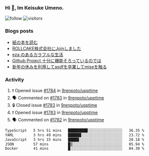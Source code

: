 ### Hi 👋, Im Keisuke Umeno.

<!--
**9renpoto/9renpoto** is a ✨ _special_ ✨ repository because its `README.md` (this file) appears on your GitHub profile.

Here are some ideas to get you started:

- 🔭 I’m currently working on ...
- 🌱 I’m currently learning ...
- 👯 I’m looking to collaborate on ...
- 🤔 I’m looking for help with ...
- 💬 Ask me about ...
- 📫 How to reach me: ...
- 😄 Pronouns: ...
- ⚡ Fun fact: ...
-->

![follow](https://img.shields.io/github/followers/9renpoto?label=Follow&style=social)
![visitors](https://komarev.com/ghpvc/?username=9renpoto&label=Profile%20views&color=0e75b6&style=flat)

### Blogs posts

<!-- BLOG-POST-LIST:START -->
- [紙の本を読む](https://9renpoto.win/entry/2024/02/25/reading-papar-book)
- [ROLLCAKE株式会社にJoinしました](https://9renpoto.win/entry/2024/02/11/join)
- [eza のあるカラフルな生活](https://9renpoto.win/entry/2024/02/01/eza)
- [Github Project 十分に機能そろっているのでは](https://9renpoto.win/entry/2024/01/14/gh-projects)
- [新年の休みを利用してasdfを卒業してmiseを触る](https://9renpoto.win/entry/2024/01/07/mise)
<!-- BLOG-POST-LIST:END -->

### Activity

<!--START_SECTION:activity-->
1. ❗ Opened issue [#1784](https://github.com/9renpoto/upptime/issues/1784) in [9renpoto/upptime](https://github.com/9renpoto/upptime)
2. 🗣 Commented on [#1783](https://github.com/9renpoto/upptime/issues/1783#issuecomment-2002878477) in [9renpoto/upptime](https://github.com/9renpoto/upptime)
3. 🔒 Closed issue [#1783](https://github.com/9renpoto/upptime/issues/1783) in [9renpoto/upptime](https://github.com/9renpoto/upptime)
4. ❗ Opened issue [#1783](https://github.com/9renpoto/upptime/issues/1783) in [9renpoto/upptime](https://github.com/9renpoto/upptime)
5. 🗣 Commented on [#1782](https://github.com/9renpoto/upptime/issues/1782#issuecomment-2002762077) in [9renpoto/upptime](https://github.com/9renpoto/upptime)
<!--END_SECTION:activity-->

<!--START_SECTION:waka-->

```txt
TypeScript   5 hrs 51 mins   █████████░░░░░░░░░░░░░░░░   36.35 %
YAML         3 hrs 49 mins   ██████░░░░░░░░░░░░░░░░░░░   23.72 %
JavaScript   3 hrs 15 mins   █████░░░░░░░░░░░░░░░░░░░░   20.18 %
JSON         57 mins         █▒░░░░░░░░░░░░░░░░░░░░░░░   05.94 %
Docker       41 mins         █░░░░░░░░░░░░░░░░░░░░░░░░   04.30 %
```

<!--END_SECTION:waka-->
